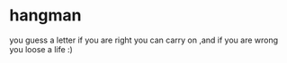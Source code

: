 # hangman
you guess a letter if you are right you can carry on ,and if you are wrong you loose a life :)
